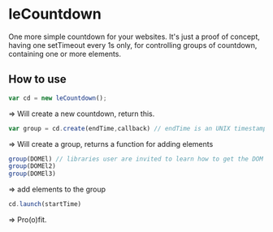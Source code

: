 leCountdown
===========

One more simple countdown for your websites.
It's just a proof of concept, having one setTimeout every 1s only, for controlling groups of countdown, containing one or more elements.

How to use
----------

```js
var cd = new leCountdown();
```
=> Will create a new countdown, return this.

```js
var group = cd.create(endTime,callback) // endTime is an UNIX timestamp, callback is.. obviously a function
```

=> Will create a group, returns a function for adding elements

```js
group(DOMEl) // libraries user are invited to learn how to get the DOM element :)
group(DOMEl2)
group(DOMEl3)
```

=> add elements to the group

```js
cd.launch(startTime) 
```

=> Pro(o)fit.